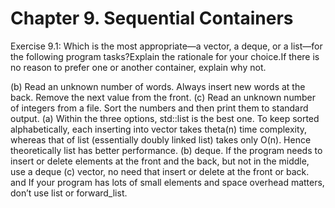 # Chapter 9. Sequential Containers

Exercise 9.1:
Which is the most appropriate—a vector, a deque, or a list—for the following program tasks?Explain the rationale for your choice.If there is no reason to prefer one or another container, explain why not.

(b) Read an unknown number of words. Always insert new words at the back. Remove the next value from the front.
(c) Read an unknown number of integers from a file. Sort the numbers and then print them to standard output.
(a) Within the three options, std::list is the best one. To keep sorted alphabetically, each inserting into vector takes theta(n) time complexity, whereas that of list (essentially doubly linked list) takes only O(n). Hence theoretically list has better performance.
(b) deque. If the program needs to insert or delete elements at the front and the back, but not in the middle, use a deque
(c) vector, no need that insert or delete at the front or back. and If your program has lots of small elements and space overhead matters, don’t use list or forward_list.